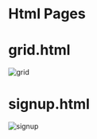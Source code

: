 # Html Pages

# grid.html
![grid](https://user-images.githubusercontent.com/78644723/206261943-51f452cd-3459-4cf3-b576-9232be782c6d.PNG)

# signup.html
![signup](https://user-images.githubusercontent.com/78644723/206262009-b7d52bcf-5435-4d6c-972a-2c27c4171988.PNG)
